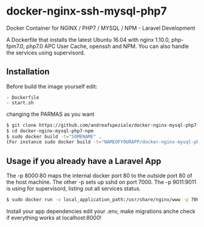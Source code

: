 # docker-nginx-ssh-mysql-php7
Docker Container for NGINX / PHP7 / MYSQL / NPM - Laravel Development

A Dockerfile that installs the latest Ubuntu 16.04 with nginx 1.10.0, php-fpm7.0, php7.0 APC User Cache, openssh and NPM. You can also handle the services using supervisord.

## Installation
Before build the image yourself edit:

    - Dockerfile
    - start.sh

changing the PARMAS as you want

```bash
$ git clone https://github.com/andreafspeziale/docker-nginx-mysql-php7-npm.git
$ cd docker-nginx-mysql-php7-npm
$ sudo docker build -t="SOMENAME" .
(For instance sudo docker build -t="NAMEOFYOURAPP/docker-nginx-mysql-php7-npm" .)
```

## Usage if you already have a Laravel App

The -p 8000:80 maps the internal docker port 80 to the outside port 80 of the host machine. The other -p sets up sshd on port 7000.
The -p 9011:9011 is using for supervisord, listing out all services status.

```bash
$ sudo docker run -v local_application_path:/usr/share/nginx/www -p 7000:22 -p 8000:80 --name CONTAINER_NAME -h CONTAINER_NAME -d NAMEOFYOURAPP/docker-nginx-mysql-php7-npm
```
Install your app dependencies edit your .env, make migrations anche check if everything works at localhost:8000!
